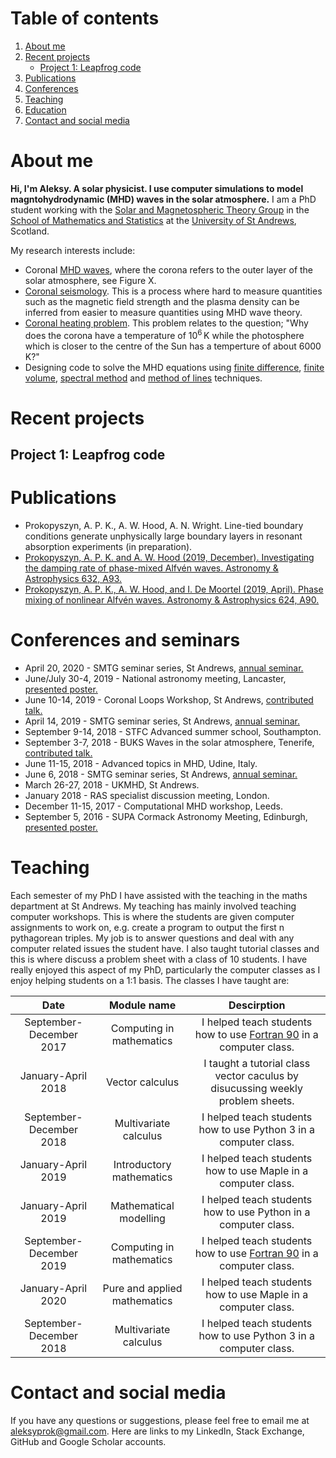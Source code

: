 # Table of contents
1. [About me](#about_me)
2. [Recent projects](#recent_projects)
    * [Project 1: Leapfrog code](#project1)
3. [Publications](#publications)
4. [Conferences](#conferences)
5. [Teaching](#teaching)
6. [Education](#education)
7. [Contact and social media](#contact)

# About me <a name="about_me"></a>

**Hi, I'm Aleksy. A solar physicist. I use computer simulations to model magntohydrodynamic (MHD) waves in the solar atmosphere.** I am a PhD student working with the [Solar and Magnetospheric Theory Group](http://www-solar.mcs.st-and.ac.uk/) in the [School of Mathematics and Statistics](https://www.st-andrews.ac.uk/mathematics-statistics/) at the [University of St Andrews](https://www.st-andrews.ac.uk/), Scotland. 

My research interests include:
* Coronal [MHD waves](https://en.wikipedia.org/wiki/Magnetohydrodynamics#Waves), where the corona refers to the outer layer of the solar atmosphere, see Figure X.
* [Coronal seismology](https://en.wikipedia.org/wiki/Coronal_seismology). This is a process where hard to measure quantities such as the magnetic field strength and the plasma density can be inferred from easier to measure quantities using MHD wave theory.
* [Coronal heating problem](https://en.wikipedia.org/wiki/Stellar_corona#Coronal_heating_problem). This problem relates to the question; "Why does the corona have a temperature of 10<sup>6</sup>&thinsp;K while the photosphere which is closer to the centre of the Sun has a temperture of about 6000&thinsp;K?"
* Designing code to solve the MHD equations using [finite difference](https://en.wikipedia.org/wiki/Finite_difference), [finite volume](https://en.wikipedia.org/wiki/Finite_volume_method), [spectral method](https://en.wikipedia.org/wiki/Spectral_method) and [method of lines](https://en.wikipedia.org/wiki/Method_of_lines) techniques.

# Recent projects <a name="recent_projects"></a>

## Project 1: Leapfrog code <a name="project1"></a>

# Publications <a name="publications"></a>

* Prokopyszyn, A. P. K., A. W. Hood, A. N. Wright. Line-tied boundary conditions generate unphysically large boundary layers in resonant absorption experiments (in preparation). 
* [Prokopyszyn, A. P. K. and A. W. Hood (2019, December). Investigating the damping rate of phase-mixed Alfvén waves. Astronomy & Astrophysics 632, A93.](https://www.aanda.org/articles/aa/abs/2019/12/aa36658-19/aa36658-19.html)
* [Prokopyszyn, A. P. K., A. W. Hood, and I. De Moortel (2019, April). Phase mixing of nonlinear Alfvén waves. Astronomy & Astrophysics 624, A90.](https://www.aanda.org/articles/aa/abs/2019/04/aa34939-18/aa34939-18.html)

# Conferences and seminars <a name="conferences"></a>

* April 20, 2020 - SMTG seminar series, St Andrews, [annual seminar.](https://aleksyprok.github.io/Aleksy_Prokopyszyn_Portfolio/images/smtg_2020_seminar.pdf)
* June/July 30-4, 2019 - National astronomy meeting, Lancaster, [presented poster.](https://aleksyprok.github.io/Aleksy_Prokopyszyn_Portfolio/images/NAM_poster_2019.pdf)
* June 10-14, 2019 - Coronal Loops Workshop, St Andrews, [contributed talk.](https://aleksyprok.github.io/Aleksy_Prokopyszyn_Portfolio/images/LOOPS_talk_2019.pdf)
* April 14, 2019 - SMTG seminar series, St Andrews, [annual seminar.](https://aleksyprok.github.io/Aleksy_Prokopyszyn_Portfolio/images/smtg_2019_seminar.pdf)
* September 9-14, 2018 - STFC Advanced summer school, Southampton.
* September 3-7, 2018 - BUKS Waves in the solar atmosphere, Tenerife, [contributed talk.](https://aleksyprok.github.io/Aleksy_Prokopyszyn_Portfolio/images/buks_talk_2018.pdf)
* June 11-15, 2018 - Advanced topics in MHD, Udine, Italy.
* June 6, 2018 - SMTG seminar series, St Andrews, [annual seminar.](https://aleksyprok.github.io/Aleksy_Prokopyszyn_Portfolio/images/smtg_seminar_2018.pdf)
* March 26-27, 2018 - UKMHD, St Andrews.
* January 2018 - RAS specialist discussion meeting, London.
* December 11-15, 2017 - Computational MHD workshop, Leeds.
* September 5, 2016 -  SUPA Cormack Astronomy Meeting, Edinburgh, [presented poster.](https://aleksyprok.github.io/Aleksy_Prokopyszyn_Portfolio/images/cormack_meeting_poster_2017.pdf)

# Teaching

Each semester of my PhD I have assisted with the teaching in the maths department at St Andrews. My teaching has mainly involved teaching computer workshops. This is where the students are given computer assignments to work on, e.g. create a program to output the first n pythagorean triples. My job is to answer questions and deal with any computer related issues the student have. I also taught tutorial classes and this is where discuss a problem sheet with a class of 10 students. I have really enjoyed this aspect of my PhD, particularly the computer classes as I enjoy helping students on a 1:1 basis. The classes I have taught are:

| Date                    | Module name                  | Descirption|
|:-----------------------:|:----------------------------:|:------------:|
| September-December 2017 | Computing in mathematics     | I helped teach students how to use [Fortran 90](https://en.wikipedia.org/wiki/Fortran#Fortran_90) in a computer class. |
| January-April 2018      | Vector calculus              | I taught a tutorial class vector caculus by disucussing weekly problem sheets. |
| September-December 2018 | Multivariate calculus        | I helped teach students how to use Python 3 in a computer class. |
| January-April 2019      | Introductory mathematics     | I helped teach students how to use Maple in a computer class. |
| January-April 2019      | Mathematical modelling       | I helped teach students how to use Python in a computer class. |
| September-December 2019 | Computing in mathematics     | I helped teach students how to use [Fortran 90](https://en.wikipedia.org/wiki/Fortran#Fortran_90) in a computer class. |
| January-April 2020      | Pure and applied mathematics | I helped teach students how to use Maple in a computer class. |
| September-December 2018 | Multivariate calculus        | I helped teach students how to use Python 3 in a computer class. |

# Contact and social media<a name="contact"></a>

If you have any questions or suggestions, please feel free to email me at <aleksyprok@gmail.com>.
Here are links to my LinkedIn, Stack Exchange, GitHub and Google Scholar accounts.
